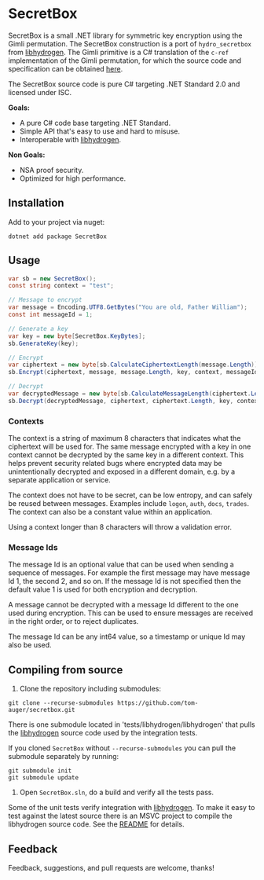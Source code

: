 # SecretBox

SecretBox is a small .NET library for symmetric key encryption using the Gimli permutation. The SecretBox construction is a port of `hydro_secretbox` from [libhydrogen](https://github.com/jedisct1/libhydrogen). The Gimli primitive is a C# translation of the `c-ref` implementation of the Gimli permutation, for which the source code and specification can be obtained [here](https://gimli.cr.yp.to/).

The SecretBox source code is pure C# targeting .NET Standard 2.0 and licensed under ISC.

**Goals:**

* A pure C# code base targeting .NET Standard.
* Simple API that's easy to use and hard to misuse.
* Interoperable with [libhydrogen](https://github.com/jedisct1/libhydrogen).

**Non Goals:**

* NSA proof security.
* Optimized for high performance.

## Installation

Add to your project via nuget:

```
dotnet add package SecretBox
```

## Usage

```csharp
var sb = new SecretBox();
const string context = "test";

// Message to encrypt
var message = Encoding.UTF8.GetBytes("You are old, Father William");
const int messageId = 1;

// Generate a key
var key = new byte[SecretBox.KeyBytes];
sb.GenerateKey(key);

// Encrypt
var ciphertext = new byte[sb.CalculateCiphertextLength(message.Length)];
sb.Encrypt(ciphertext, message, message.Length, key, context, messageId);

// Decrypt
var decryptedMessage = new byte[sb.CalculateMessageLength(ciphertext.Length)];
sb.Decrypt(decryptedMessage, ciphertext, ciphertext.Length, key, context, messageId);
```

### Contexts

The context is a string of maximum 8 characters that indicates what the ciphertext will be used for. The same message encrypted with a key in one context cannot be decrypted by the same key in a different context. This helps prevent security related bugs where encrypted data may be unintentionally decrypted and exposed in a different domain, e.g. by a separate application or service.

The context does not have to be secret, can be low entropy, and can safely be reused between messages. Examples include `logon`, `auth`, `docs`, `trades`. The context can also be a constant value within an application.

Using a context longer than 8 characters will throw a validation error.

### Message Ids

The message Id is an optional value that can be used when sending a sequence of messages. For example the first message may have message Id 1, the second 2, and so on. If the message Id is not specified then the default value 1 is used for both encryption and decryption.

A message cannot be decrypted with a message Id different to the one used during encryption. This can be used to ensure messages are received in the right order, or to reject duplicates.

The message Id can be any int64 value, so a timestamp or unique Id may also be used.

## Compiling from source

1. Clone the repository including submodules: 
```
git clone --recurse-submodules https://github.com/tom-auger/secretbox.git
```
There is one submodule located in 'tests/libhydrogen/libhydrogen' that pulls the [libhydrogen](https://github.com/jedisct1/libhydrogen) source code used by the integration tests. 

If you cloned `SecretBox` without `--recurse-submodules` you can pull the submodule separately by running:

```
git submodule init
git submodule update
```

1. Open `SecretBox.sln`, do a build and verify all the tests pass.

Some of the unit tests verify integration with [libhydrogen](https://github.com/jedisct1/libhydrogen). To make it easy to test against the latest source there is an MSVC project to compile the libhydrogen source code. See the [README](tests/README.md) for details.

## Feedback

Feedback, suggestions, and pull requests are welcome, thanks!